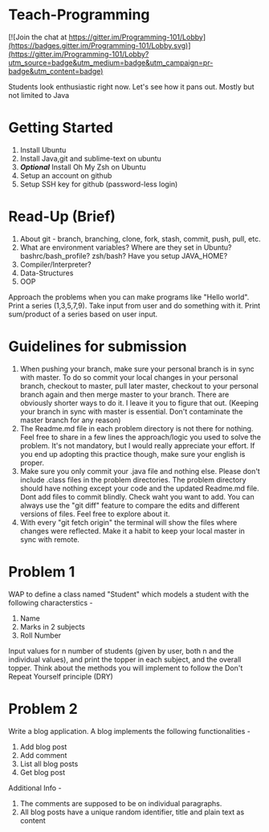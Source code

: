 # Teach-Programming

[![Join the chat at https://gitter.im/Programming-101/Lobby](https://badges.gitter.im/Programming-101/Lobby.svg)](https://gitter.im/Programming-101/Lobby?utm_source=badge&utm_medium=badge&utm_campaign=pr-badge&utm_content=badge)

Students look enthusiastic right now. Let's see how it pans out. Mostly but not limited to Java

# Getting Started
1. Install Ubuntu
2. Install Java,git and sublime-text on ubuntu
3. <i><b>Optional</b></i> Install Oh My Zsh on Ubuntu
4. Setup an account on github
5. Setup SSH key for github (password-less login)

# Read-Up (Brief)
1. About git - branch, branching, clone, fork, stash, commit, push, pull, etc.
2. What are environment variables? Where are they set in Ubuntu? bashrc/bash_profile? zsh/bash? Have you setup JAVA_HOME?
3. Compiler/Interpreter?
4. Data-Structures
5. OOP

Approach the problems when you can make programs like "Hello world". Print a series (1,3,5,7,9). Take input from user and do something with it. Print sum/product of a series based on user input.

# Guidelines for submission
1. When pushing your branch, make sure your personal branch is in sync with master. To do so commit your local changes in your personal branch, checkout to master, pull later master, checkout to your personal branch again and then merge master to your branch. There are obviously shorter ways to do it. I leave it you to figure that out. (Keeping your branch in sync with master is essential. Don't contaminate the master branch for any reason)
2. The Readme.md file in each problem directory is not there for nothing. Feel free to share in a few lines the approach/logic you used to solve the problem. It's not mandatory, but I would really appreciate your effort. If you end up adopting this practice though, make sure your english is proper.
3. Make sure you only commit your .java file and nothing else. Please don't include .class files in the problem directories. The problem directory should have nothing except your code and the updated Readme.md file. Dont add files to commit blindly. Check waht you want to add. You can always use the "git diff" feature to compare the edits and different versions of files. Feel free to explore about it.
4. With every "git fetch origin" the terminal will show the files where changes were reflected. Make it a habit to keep your local master in sync with remote.

# Problem 1
WAP to define a class named "Student" which models a student with the following characterstics - 
1. Name
2. Marks in 2 subjects
3. Roll Number

Input values for n number of students (given by user, both n and the individual values), and print the topper in each subject, and the overall topper.
Think about the methods you will implement to follow the Don't Repeat Yourself principle (DRY)

# Problem 2
Write a blog application. A blog implements the following functionalities - 
1. Add blog post
2. Add comment
3. List all blog posts
4. Get blog post

Additional Info - 
1. The comments are supposed to be on individual paragraphs. 
2. All blog posts have a unique random identifier, title and plain text as content
